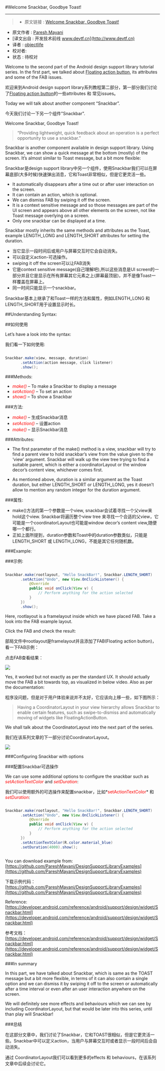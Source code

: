 #Welcome Snackbar, Goodbye Toast!

---

> * 原文链接 : [Welcome Snackbar, Goodbye Toast!](http://www.technotalkative.com/part-2-welcome-snackbar-goodbye-toast/)
* 原文作者 : [Paresh Mayani](http://en.gravatar.com/pareshnmayani)
* [译文出自 :  开发技术前线 www.devtf.cn](http://www.devtf.cn)
* 译者 : [objectlife](https://github.com/objectlife) 
* 校对者: 
* 状态 : 待校对

Welcome to the second part of the Android design support library tutorial series. In the first part, we talked about [Floating action button](http://www.technotalkative.com/part-1-floating-action-button/), its attributes and some of the FAB issues.

欢迎来到Android design support library系列教程第二部分，第一部分我们讨论了[Floating action button](http://www.technotalkative.com/part-1-floating-action-button/)的一些attributes 和 常见issues。



Today we will talk about another component “Snackbar”.

今天我们讨论一下另一个组件"Snackbar".

Welcome Snackbar, Goodbye Toast!

> “Providing lightweight, quick feedback about an operation is a perfect opportunity to use a snackbar.”


Snackbar is another component available in design support library. Using Snackbar, we can show a quick message at the bottom (mostly) of the screen. It’s almost similar to Toast message, but a bit more flexible:

Snackbar是design support library中另一个组件，使用Snackbar我们可以在屏幕底部(大多时候)快速弹出消息，它和Toast非常相似，但是它更灵活一些。


* It automatically disappears after a time out or after user interaction on the screen.
* It can contain an action, which is optional.
* We can dismiss FAB by swiping it off the screen.
* It is a context sensitive message and so those messages are part of the UI screen and appears above all other elements on the screen, not like Toast message overlying on a screen.
* Only one snackbar can be displayed at a time.

Snackbar mostly inherits the same methods and attributes as the Toast, example LENGTH_LONG and LENGTH_SHORT attributes for setting the duration.


* 当它显示一段时间后或用户与屏幕交互时它会自动消失。
* 可以自定义action-可选操作。
* swiping it off the screen可以让FAB消失
* 它是context sensitive message(自己理解吧),所以这些消息是UI screen的一部分并且它是显示在所有屏幕其它元素之上(屏幕最顶层)，并不是像Toast一样覆盖在屏幕上。
* 同一时间只能显示一个snackbar。

Snackbar基本上继承了和Toast一样的方法和属性，例如LENGTH_LONG 和 LENGTH_SHORT用于设置显示时长。


##Understanding Syntax:

##如何使用

Let’s have a look into the syntax:

我们看一下如何使用:

```java

Snackbar.make(view, message, duration)
       .setAction(action message, click listener)
       .show();

```

###Methods:

* *<font color="red">make()</font>*  – To make a Snackbar to display a message
* *<font color="red">setAction()</font>*  – To set an action
* *<font color="red">show()</font>*  – To show a Snackbar


###方法:

* *<font color="red">make()</font>*  – 生成Snackbar消息
* *<font color="red">setAction()</font>*  – 设置action
* *<font color="red">make()</font>*  – 显示Snackbar消息

###Attributes:

* The first parameter of the make() method is a view, snackbar will try to find a parent view to hold snackbar’s view from the value given to the ‘view’ argument. Snackbar will walk up the view tree trying to find a suitable parent, which is either a coordinatorLayout or the window decor’s content view, whichever comes first.


* As mentioned above, duration is a similar argument as the Toast duration, but either LENGTH_SHORT or LENGTH_LONG, yes it doesn’t allow to mention any random integer for the duration argument.


###属性:

* make()方法的第一个参数是一个view, snackbar会试着寻找一个父view来hold这个view. Snackbar将遍历整个view tree 来寻找一个合适的父view，它可能是一个coordinatorLayout也可能是window decor’s content view,随便哪一个都行。
* 正如上面所提到，duration参数和Toast中的duration参数类似，只能是LENGTH_SHORT 或 LENGTH_LONG，不能是其它任何随机数。


###Example:

###示例:

```java

Snackbar.make(rootlayout, "Hello SnackBar!", Snackbar.LENGTH_SHORT)
       .setAction("Undo", new View.OnClickListener() {
           @Override
           public void onClick(View v) {
               // Perform anything for the action selected
           }
       })
       .show();

```

Here, rootlayout is a framelayout inside which we have placed FAB. Take a look into the FAB example layout.

Click the FAB and check the result:

部局文件中rootlayout是framelayout并且添加了FAB(Floating action button)，看一下FAB示例：

点击FAB查看结果：


![](http://www.technotalkative.com/wp-content/uploads/2015/06/Snackbar-framelayout1.gif)

Yes, it worked but not exactly as per the standard UX. It should actually move the FAB a bit towards top, as visualized in below video. Also as per the documentation:

程序没问题，但是对于用户体验来说并不太好，它应该向上移一些，如下图所示：

> Having a CoordinatorLayout in your view hierarchy allows Snackbar to enable certain features, such as swipe-to-dismiss and automatically moving of widgets like FloatingActionButton.


We shall talk about the CoordinatorLayout into the next part of the series.

我们在该系列文章的下一部分讨论CoordinatorLayout。

![](http://www.technotalkative.com/wp-content/uploads/2015/06/Snackbar-with-CoordinatorLayout1.gif)

###Configuring Snackbar with options

###配置Snackbar可选操作

We can use some additional options to configure the snackbar such as *<font color="red">setActionTextColor</font>* and *<font color="red">setDuration</font>*:

我们可以使用额外的可选操作来配置snackbar，比如*<font color="red">setActionTextColor</font>* 和 *<font color="red">setDuration</font>*:

```java

Snackbar.make(rootlayout, "Hello SnackBar!", Snackbar.LENGTH_SHORT)
       .setAction("Undo", new View.OnClickListener() {
           @Override
           public void onClick(View v) {
               // Perform anything for the action selected
           }
       })
       .setActionTextColor(R.color.material_blue)
       .setDuration(4000).show();
       
```

You can download example from: [https://github.com/PareshMayani/DesignSupportLibraryExamples](https://github.com/PareshMayani/DesignSupportLibraryExamples)

下载示例代码：[https://github.com/PareshMayani/DesignSupportLibraryExamples](https://github.com/PareshMayani/DesignSupportLibraryExamples)

Reference:
[https://developer.android.com/reference/android/support/design/widget/Snackbar.html](https://developer.android.com/reference/android/support/design/widget/Snackbar.html)

参考文档：
[https://developer.android.com/reference/android/support/design/widget/Snackbar.html](https://developer.android.com/reference/android/support/design/widget/Snackbar.html)

###In summary

In this part, we have talked about Snackbar, which is same as the TOAST message but a bit more flexible, in terms of it can also contain a single option and we can dismiss it by swiping it off to the screen or automatically after a time interval or even after an user interaction anywhere on the screen.

We will definitely see more effects and behaviours which we can see by including CoordinatorLayout, but that would be later into this series, until than play will Snackbar!


###总结

在这部分文章中，我们讨论了Snackbar，它和TOAST很相似，但是它更灵活一些。Snackbar中可以定义action，当用户与屏幕交互时或者显示一段时间后会自动消失。

通过 CoordinatorLayout我们可以看到更多的effects 和 behaviours，在该系列文章中后续会讨论它。


